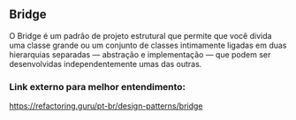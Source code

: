 ## Bridge
O Bridge é um padrão de projeto estrutural que permite que você divida uma classe grande ou um conjunto de classes intimamente ligadas em duas hierarquias separadas — abstração e implementação — que podem ser desenvolvidas independentemente umas das outras.

### Link externo para melhor entendimento:
https://refactoring.guru/pt-br/design-patterns/bridge